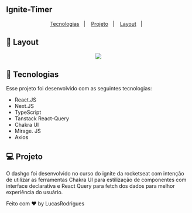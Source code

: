 
## Ignite-Timer

<p align="center">
  <a href="#-tecnologias">Tecnologias</a>&nbsp;&nbsp;&nbsp;|&nbsp;&nbsp;&nbsp;
  <a href="#-projeto">Projeto</a>&nbsp;&nbsp;&nbsp;|&nbsp;&nbsp;&nbsp;
  <a href="#-layout">Layout</a>&nbsp;&nbsp;&nbsp;|&nbsp;&nbsp;&nbsp;
  
</p>

## 🔖 Layout

<p align="center">

 <img src="https://user-images.githubusercontent.com/86750985/189970326-cdc482ba-e9b7-4f0e-81f9-ab46154076bc.png">

</p>


## 🚀 Tecnologias

Esse projeto foi desenvolvido com as seguintes tecnologias:

- React.JS
- Next.JS
- TypeScript
- Tanstack React-Query
- Chakra UI
- Mirage. JS
- Axios


## 💻 Projeto

O dashgo foi desenvolvido no curso do ignite da rocketseat com intenção de utilizar  as ferramentas Chakra UI para estilização de componentes com interface declarativa e React Query para fetch dos dados para melhor experiência do usuário.





Feito com ♥ by LucasRodrigues

